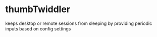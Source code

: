 # thumbTwiddler
 keeps desktop or remote sessions from sleeping by providing periodic inputs based on config settings
